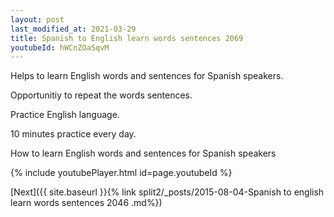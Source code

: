 ```yaml
---
layout: post
last_modified_at: 2021-03-29
title: Spanish to English learn words sentences 2069 
youtubeId: hWCnZOaSqvM
---
```

 
 
Helps to learn English words and sentences for Spanish speakers.

Opportunitiy to repeat the words sentences. 

Practice English language. 
 
10 minutes practice every day. 
 
How to learn English words and sentences for Spanish speakers 
 
{% include youtubePlayer.html id=page.youtubeId %}
 
 
[Next]({{ site.baseurl }}{% link  split2/_posts/2015-08-04-Spanish to english learn words sentences 2046 .md%})
 
